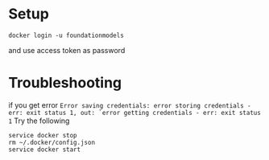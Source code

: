 

# Setup
```
docker login -u foundationmodels
```
and use access token as password

# Troubleshooting

if you get error
```Error saving credentials: error storing credentials - err: exit status 1, out: `error getting credentials - err: exit status 1```
Try the following
```
service docker stop
rm ~/.docker/config.json
service docker start
```